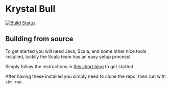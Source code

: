 # Krystal Bull
[![Build Status](https://travis-ci.com/benthecarman/krystal-bull.svg?branch=master)](https://travis-ci.com/benthecarman/krystal-bull)

## Building from source

To get started you will need Java, Scala, and some other nice tools installed, luckily the Scala team has an easy setup process!

Simply follow the instructions in [this short blog](https://www.scala-lang.org/2020/06/29/one-click-install.html) to get started.

After having these installed you simply need to clone the repo, then run with `sbt run`.
